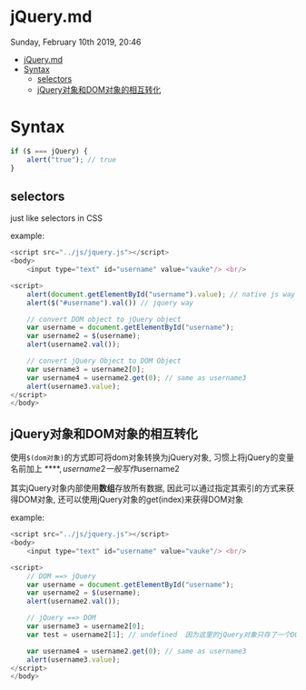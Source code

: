 # jQuery.md
Sunday, February 10th 2019, 20:46

<!-- @import "[TOC]" {cmd="toc" depthFrom=1 depthTo=6 orderedList=false} -->
<!-- code_chunk_output -->

* [jQuery.md](#jquerymd)
* [Syntax](#syntax)
	* [selectors](#selectors)
	* [jQuery对象和DOM对象的相互转化](#jquery对象和dom对象的相互转化)

<!-- /code_chunk_output -->

# Syntax

```js
if ($ === jQuery) {
    alert("true"); // true
}
```

## selectors

just like selectors in CSS

example:

```js
<script src="../js/jquery.js"></script>
<body>
    <input type="text" id="username" value="vauke"/> <br/>

<script>
    alert(document.getElementById("username").value); // native js way
    alert($("#username").val()) // jquery way

    // convert DOM object to jQuery object
    var username = document.getElementById("username");
    var username2 = $(username);
    alert(username2.val());

    // convert jQuery Object to DOM Object
    var username3 = username2[0];
    var username4 = username2.get(0); // same as username3
    alert(username3.value);
</script>
</body>
```

## jQuery对象和DOM对象的相互转化

使用`$(dom对象)`的方式即可将dom对象转换为jQuery对象, 习惯上将jQuery的变量名前加上 **$**, username2一般写作$username2

其实jQuery对象内部使用**数组**存放所有数据, 因此可以通过指定其索引的方式来获得DOM对象, 还可以使用jQuery对象的get(index)来获得DOM对象

example:

```js
<script src="../js/jquery.js"></script>
<body>
    <input type="text" id="username" value="vauke"/> <br/>

<script>
    // DOM ==> jQuery
    var username = document.getElementById("username");
    var username2 = $(username);
    alert(username2.val());

    // jQuery ==> DOM
    var username3 = username2[0];
    var test = username2[1]; // undefined  因为这里的jQuery对象只存了一个DOM元素

    var username4 = username2.get(0); // same as username3
    alert(username3.value);
</script>
</body>
```
